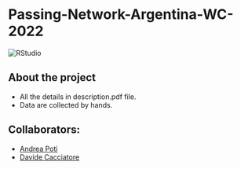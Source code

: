 # Passing-Network-Argentina-WC-2022

![RStudio](https://img.shields.io/badge/RStudio-4285F4?style=for-the-badge&logo=rstudio&logoColor=white)

## About the project
- All the details in description.pdf file.
- Data are collected by hands.

## Collaborators:
- [Andrea Potì](https://github.com/obster991)
- [Davide Cacciatore](https://github.com/DavideCacciatore)
